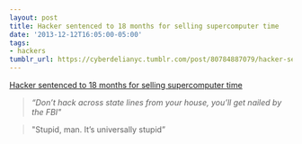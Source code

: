 ```yaml
---
layout: post
title: Hacker sentenced to 18 months for selling supercomputer time
date: '2013-12-12T16:05:00-05:00'
tags:
- hackers
tumblr_url: https://cyberdelianyc.tumblr.com/post/80784887079/hacker-sentenced-dont-hack-across-state-lines
---
```

[Hacker sentenced to 18 months for selling supercomputer time](http://www.theverge.com/2013/12/12/5204784/hacker-sentenced-to-18-months-for-selling-supercomputer-time)  

> _“Don’t hack across state lines from your house, you’ll get nailed by the FBI"&nbsp;_

> "Stupid, man. It’s universally stupid”
